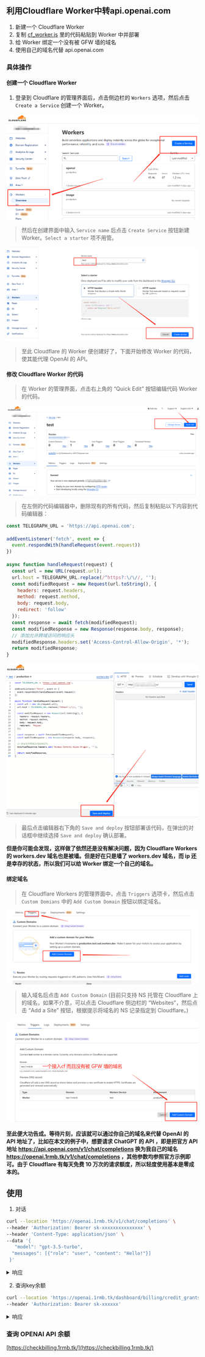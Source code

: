 
## 利用Cloudflare Worker中转api.openai.com

1. 新建一个 Cloudflare Worker
2. 复制 [cf_worker.js](https://cdn.jsdelivr.net/gh/x-dr/chatgptProxyAPI@main/cf_worker.js)  里的代码粘贴到 Worker 中并部署
3. 给 Worker 绑定一个没有被 GFW 墙的域名
4. 使用自己的域名代替 api.openai.com

### 具体操作

#### 创建一个 Cloudflare Worker

1. 登录到 Cloudflare 的管理界面后，点击侧边栏的 `Workers` 选项，然后点击 `Create a Service` 创建一个 Worker。

![Create a Service](./img/Cloudflare_Worker1.png)

> 然后在创建界面中输入 `Service name` 后点击 `Create Service` 按钮新建 Worker。`Select a starter` 项不用管。

![Create a Service](./img/Cloudflare_Worker2.png)

> 至此 Cloudflare 的 Worker 便创建好了，下面开始修改 Worker 的代码，使其能代理 OpenAI 的 API。

#### 修改 Cloudflare Worker 的代码

> 在 Worker 的管理界面，点击右上角的 “Quick Edit” 按钮编辑代码 Worker 的代码。

![Create a Service](./img/Cloudflare_Worker3.png)

> 在左侧的代码编辑器中，删除现有的所有代码，然后复制粘贴以下内容到代码编辑器：

```js
const TELEGRAPH_URL = 'https://api.openai.com';

addEventListener('fetch', event => {
  event.respondWith(handleRequest(event.request))
})

async function handleRequest(request) {
  const url = new URL(request.url);
  url.host = TELEGRAPH_URL.replace(/^https?:\/\//, '');
  const modifiedRequest = new Request(url.toString(), {
    headers: request.headers,
    method: request.method,
    body: request.body,
    redirect: 'follow'
  });
  const response = await fetch(modifiedRequest);
  const modifiedResponse = new Response(response.body, response);
  // 添加允许跨域访问的响应头
  modifiedResponse.headers.set('Access-Control-Allow-Origin', '*');
  return modifiedResponse;
}
```


![Create a Service](./img/Cloudflare_Worker4.png)

> 最后点击编辑器右下角的 `Save and deploy` 按钮部署该代码，在弹出的对话框中继续选择 `Save and deploy` 确认部署。



**但是你可能会发现，这样做了依然还是没有解决问题，因为 Cloudflare Workers 的 workers.dev 域名也是被墙。但是好在只是墙了 workers.dev 域名，而 ip 还是幸存的状态，所以我们可以给 Worker 绑定一个自己的域名。**

#### 绑定域名

> 在 Cloudflare Workers 的管理界面中，点击 `Triggers` 选项卡，然后点击 `Custom Domians` 中的 `Add Custom Domain` 按钮以绑定域名。

![Create a Service](./img/Cloudflare_Worker5.png)

> 输入域名后点击 `Add Custom Domain` (目前只支持 NS 托管在 Cloudflare 上的域名，如果不介意，可以点击 Cloudflare 侧边栏的 “Websites”，然后点击 “Add a Site” 按钮，根据提示将域名的 NS 记录指定到 Cloudflare。)

![Create a Service](./img/Cloudflare_Worker6.png)



**至此便大功告成。等待片刻，应该就可以通过你自己的域名来代替 OpenAI 的 API 地址了，比如在本文的例子中，想要请求 ChatGPT 的 API ，即是把官方 API 地址 https://api.openai.com/v1/chat/completions 换为我自己的域名 https://openai.1rmb.tk/v1/chat/completions ，其他参数均参照官方示例即可。由于 Cloudflare 有每天免费 10 万次的请求额度，所以轻度使用基本是零成本的。**



## 使用 

1. 对话

```bash
curl --location 'https://openai.1rmb.tk/v1/chat/completions' \
--header 'Authorization: Bearer sk-xxxxxxxxxxxxxxx' \
--header 'Content-Type: application/json' \
--data '{
   "model": "gpt-3.5-turbo",
  "messages": [{"role": "user", "content": "Hello!"}]
 }'

```

<details>

<summary>响应</summary>

```json
{
    "id": "chatcmpl-6rMlZybwjMQIhFAEaiCmWvMP1BXld",
    "object": "chat.completion",
    "created": 1678176917,
    "model": "gpt-3.5-turbo-0301",
    "usage": {
        "prompt_tokens": 9,
        "completion_tokens": 11,
        "total_tokens": 20
    },
    "choices": [
        {
            "message": {
                "role": "assistant",
                "content": "\n\nHello! How can I assist you today?"
            },
            "finish_reason": "stop",
            "index": 0
        }
    ]
}

```

</details>

2. 查询key余额

```bash
curl --location 'https://openai.1rmb.tk/dashboard/billing/credit_grants' \
--header 'Authorization: Bearer sk-xxxxxx'

```

<details>

<summary>响应</summary>

```json
{
    "object": "credit_summary",
    "total_granted": 18.0,
    "total_used": 9.543368000000001,
    "total_available": 8.456631999999999,
    "grants": {
        "object": "list",
        "data": [
            {
                "object": "credit_grant",
                "id": "xxxxxxx-xxxx-xxxx-xxxx-xxxxxxxxxx",
                "grant_amount": 18.0,
                "used_amount": 18,
                "effective_at": 1666666200.0,
                "expires_at": 1666666600.0
            }
        ]
    }
}
```

</details>



### 查询 OPENAI API 余额

[https://checkbilling.1rmb.tk/](https://checkbilling.1rmb.tk/)